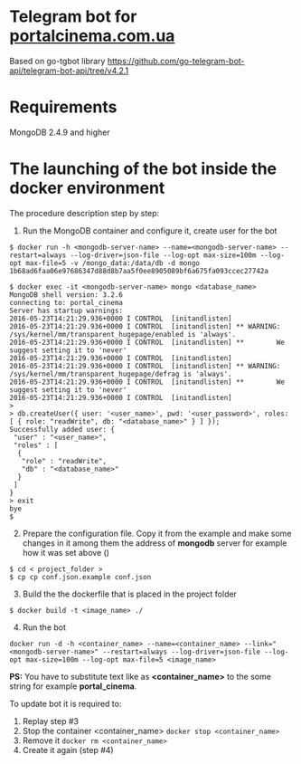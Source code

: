 # Telegram bot for [portalcinema.com.ua](http://portalcinema.com.ua)

Based on go-tgbot library https://github.com/go-telegram-bot-api/telegram-bot-api/tree/v4.2.1

Requirements
===
MongoDB 2.4.9 and higher

The launching of the bot inside the docker environment
===
The procedure description step by step:  

1) Run the MongoDB container and configure it, create user for the bot
```shell
$ docker run -h <mongodb-server-name> --name=<mongodb-server-name> --restart=always --log-driver=json-file --log-opt max-size=100m --log-opt max-file=5 -v /mongo_data:/data/db -d mongo
1b68ad6faa06e97686347d88d8b7aa5f0ee8905089bf6a675fa093ccec27742a

$ docker exec -it <mongodb-server-name> mongo <database_name>
MongoDB shell version: 3.2.6
connecting to: portal_cinema
Server has startup warnings:
2016-05-23T14:21:29.936+0000 I CONTROL  [initandlisten]
2016-05-23T14:21:29.936+0000 I CONTROL  [initandlisten] ** WARNING: /sys/kernel/mm/transparent_hugepage/enabled is 'always'.
2016-05-23T14:21:29.936+0000 I CONTROL  [initandlisten] **        We suggest setting it to 'never'
2016-05-23T14:21:29.936+0000 I CONTROL  [initandlisten]
2016-05-23T14:21:29.936+0000 I CONTROL  [initandlisten] ** WARNING: /sys/kernel/mm/transparent_hugepage/defrag is 'always'.
2016-05-23T14:21:29.936+0000 I CONTROL  [initandlisten] **        We suggest setting it to 'never'
2016-05-23T14:21:29.936+0000 I CONTROL  [initandlisten]
>
> db.createUser({ user: '<user_name>', pwd: '<user_password>', roles: [ { role: "readWrite", db: "<database_name>" } ] });
Successfully added user: {
 "user" : "<user_name>",
 "roles" : [
  {
   "role" : "readWrite",
   "db" : "<database_name>"
  }
 ]
}
> exit
bye
$
```

2) Prepare the configuration file. Copy it from the example and make some changes in it among them the address of **mongodb** server for example how it was set above (<mongodb-server-name>)
```shell
$ cd < project_folder >
$ cp cp conf.json.example conf.json
```

3) Build the the dockerfile that is placed in the project folder
```shell
$ docker build -t <image_name> ./
```

4) Run the bot
```shell
docker run -d -h <container_name> --name=<container_name> --link="<mongodb-server-name>" --restart=always --log-driver=json-file --log-opt max-size=100m --log-opt max-file=5 <image_name>
```
**PS:** You have to substitute text like as **<container_name>** to the some string for example **portal_cinema**.   

To update bot it is required to:

1. Replay step #3
1. Stop the container <container_name> `docker stop <container_name>`
1. Remove it `docker rm <container_name>`
1. Create it again (step #4)

